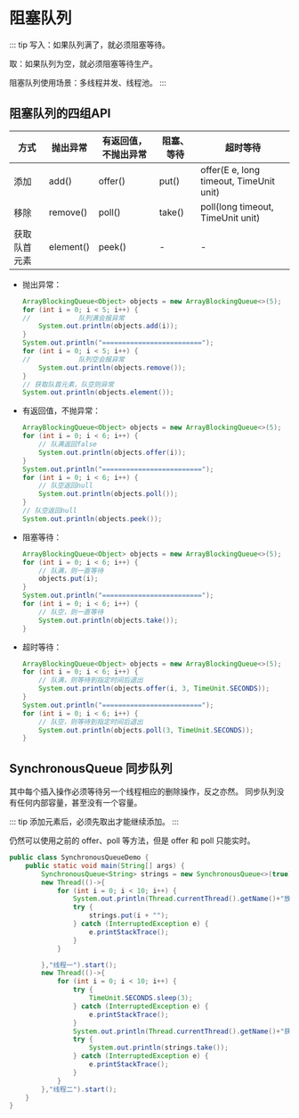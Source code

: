 # 阻塞队列

::: tip
写入：如果队列满了，就必须阻塞等待。

取：如果队列为空，就必须阻塞等待生产。

阻塞队列使用场景：多线程并发、线程池。
:::

## 阻塞队列的四组API

| 方式         | 抛出异常  | 有返回值，不抛出异常 | 阻塞、等待 | 超时等待                                |
| ------------ | --------- | -------------------- | ---------- | --------------------------------------- |
| 添加         | add()     | offer()              | put()      | offer(E e, long timeout, TimeUnit unit) |
| 移除         | remove()  | poll()               | take()     | poll(long timeout, TimeUnit unit)       |
| 获取队首元素 | element() | peek()               | -          | -                                       |

- 抛出异常：

  ```java
  ArrayBlockingQueue<Object> objects = new ArrayBlockingQueue<>(5);
  for (int i = 0; i < 5; i++) {
  //            队列满会报异常
      System.out.println(objects.add(i));
  }
  System.out.println("=========================");
  for (int i = 0; i < 5; i++) {
  //            队列空会报异常
      System.out.println(objects.remove());
  }
  // 获取队首元素，队空则异常
  System.out.println(objects.element());
  ```

- 有返回值，不抛异常：

  ```java
  ArrayBlockingQueue<Object> objects = new ArrayBlockingQueue<>(5);
  for (int i = 0; i < 6; i++) {
      // 队满返回false
      System.out.println(objects.offer(i));
  }
  System.out.println("=========================");
  for (int i = 0; i < 6; i++) {
      // 队空返回null
      System.out.println(objects.poll());
  }
  // 队空返回null
  System.out.println(objects.peek());
  ```

- 阻塞等待：

  ```java
  ArrayBlockingQueue<Object> objects = new ArrayBlockingQueue<>(5);
  for (int i = 0; i < 6; i++) {
      // 队满，则一直等待
      objects.put(i);
  }
  System.out.println("=========================");
  for (int i = 0; i < 6; i++) {
      // 队空，则一直等待
      System.out.println(objects.take());
  }
  ```

- 超时等待：

  ```java
  ArrayBlockingQueue<Object> objects = new ArrayBlockingQueue<>(5);
  for (int i = 0; i < 6; i++) {
      // 队满，则等待到指定时间后退出
      System.out.println(objects.offer(i, 3, TimeUnit.SECONDS));
  }
  System.out.println("=========================");
  for (int i = 0; i < 6; i++) {
      // 队空，则等待到指定时间后退出
      System.out.println(objects.poll(3, TimeUnit.SECONDS));
  }
  ```

## SynchronousQueue 同步队列

其中每个插入操作必须等待另一个线程相应的删除操作，反之亦然。 同步队列没有任何内部容量，甚至没有一个容量。

::: tip
添加元素后，必须先取出才能继续添加。
:::

仍然可以使用之前的 offer、poll 等方法，但是 offer 和 poll 只能实时。

```java
public class SynchronousQueueDemo {
    public static void main(String[] args) {
        SynchronousQueue<String> strings = new SynchronousQueue<>(true);
        new Thread(()->{
            for (int i = 0; i < 10; i++) {
                System.out.println(Thread.currentThread().getName()+"放入了第"+i+"个元素");
                try {
                    strings.put(i + "");
                } catch (InterruptedException e) {
                    e.printStackTrace();
                }
            }

        },"线程一").start();
        new Thread(()->{
            for (int i = 0; i < 10; i++) {
                try {
                    TimeUnit.SECONDS.sleep(3);
                } catch (InterruptedException e) {
                    e.printStackTrace();
                }
                System.out.println(Thread.currentThread().getName()+"获取了第"+i+"个元素");
                try {
                    System.out.println(strings.take());
                } catch (InterruptedException e) {
                    e.printStackTrace();
                }
            }
        },"线程二").start();
    }
}
```
